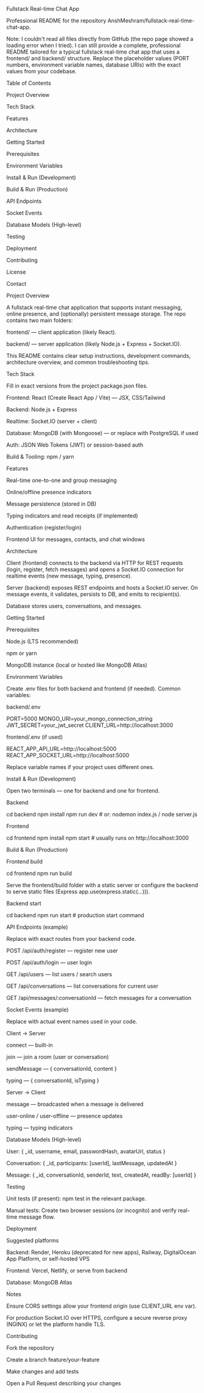 Fullstack Real-time Chat App

Professional README for the repository AnshMeshram/fullstack-real-time-chat-app.

Note: I couldn't read all files directly from GitHub (the repo page showed a loading error when I tried). I can still provide a complete, professional README tailored for a typical fullstack real-time chat app that uses a frontend/ and backend/ structure. Replace the placeholder values (PORT numbers, environment variable names, database URIs) with the exact values from your codebase.

Table of Contents

Project Overview

Tech Stack

Features

Architecture

Getting Started

Prerequisites

Environment Variables

Install & Run (Development)

Build & Run (Production)

API Endpoints

Socket Events

Database Models (High-level)

Testing

Deployment

Contributing

License

Contact

Project Overview

A fullstack real-time chat application that supports instant messaging, online presence, and (optionally) persistent message storage. The repo contains two main folders:

frontend/ — client application (likely React).

backend/ — server application (likely Node.js + Express + Socket.IO).

This README contains clear setup instructions, development commands, architecture overview, and common troubleshooting tips.

Tech Stack

Fill in exact versions from the project package.json files.

Frontend: React (Create React App / Vite) — JSX, CSS/Tailwind

Backend: Node.js + Express

Realtime: Socket.IO (server + client)

Database: MongoDB (with Mongoose) — or replace with PostgreSQL if used

Auth: JSON Web Tokens (JWT) or session-based auth

Build & Tooling: npm / yarn

Features

Real-time one-to-one and group messaging

Online/offline presence indicators

Message persistence (stored in DB)

Typing indicators and read receipts (if implemented)

Authentication (register/login)

Frontend UI for messages, contacts, and chat windows

Architecture

Client (frontend) connects to the backend via HTTP for REST requests (login, register, fetch messages) and opens a Socket.IO connection for realtime events (new message, typing, presence).

Server (backend) exposes REST endpoints and hosts a Socket.IO server. On message events, it validates, persists to DB, and emits to recipient(s).

Database stores users, conversations, and messages.

Getting Started

Prerequisites

Node.js (LTS recommended)

npm or yarn

MongoDB instance (local or hosted like MongoDB Atlas)

Environment Variables

Create .env files for both backend and frontend (if needed). Common variables:

backend/.env

PORT=5000
MONGO_URI=your_mongo_connection_string
JWT_SECRET=your_jwt_secret
CLIENT_URL=http://localhost:3000

frontend/.env (if used)

REACT_APP_API_URL=http://localhost:5000
REACT_APP_SOCKET_URL=http://localhost:5000

Replace variable names if your project uses different ones.

Install & Run (Development)

Open two terminals — one for backend and one for frontend.

Backend

cd backend
npm install
npm run dev        # or: nodemon index.js / node server.js

Frontend

cd frontend
npm install
npm start          # usually runs on http://localhost:3000

Build & Run (Production)

Frontend build

cd frontend
npm run build

Serve the frontend/build folder with a static server or configure the backend to serve static files (Express app.use(express.static(...))).

Backend start

cd backend
npm run start      # production start command

API Endpoints (example)

Replace with exact routes from your backend code.

POST /api/auth/register — register new user

POST /api/auth/login — user login

GET /api/users — list users / search users

GET /api/conversations — list conversations for current user

GET /api/messages/:conversationId — fetch messages for a conversation

Socket Events (example)

Replace with actual event names used in your code.

Client → Server

connect — built-in

join — join a room (user or conversation)

sendMessage — { conversationId, content }

typing — { conversationId, isTyping }

Server → Client

message — broadcasted when a message is delivered

user-online / user-offline — presence updates

typing — typing indicators

Database Models (High-level)

User: { _id, username, email, passwordHash, avatarUrl, status }

Conversation: { _id, participants: [userId], lastMessage, updatedAt }

Message: { _id, conversationId, senderId, text, createdAt, readBy: [userId] }

Testing

Unit tests (if present): npm test in the relevant package.

Manual tests: Create two browser sessions (or incognito) and verify real-time message flow.

Deployment

Suggested platforms

Backend: Render, Heroku (deprecated for new apps), Railway, DigitalOcean App Platform, or self-hosted VPS

Frontend: Vercel, Netlify, or serve from backend

Database: MongoDB Atlas

Notes

Ensure CORS settings allow your frontend origin (use CLIENT_URL env var).

For production Socket.IO over HTTPS, configure a secure reverse proxy (NGINX) or let the platform handle TLS.

Contributing

Fork the repository

Create a branch feature/your-feature

Make changes and add tests

Open a Pull Request describing your changes
